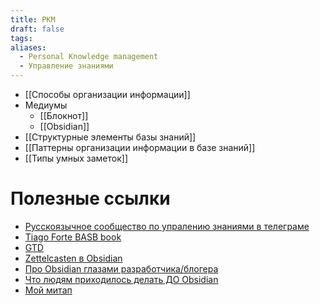 ```yaml
---
title: PKM
draft: false
tags: 
aliases:
  - Personal Knowledge management
  - Управление знаниями
---
```

- [[Способы организации информации]]
- Медиумы
	- [[Блокнот]]
	- [[Obsidian]]
- [[Структурные элементы базы знаний]]
- [[Паттерны организации информации в базе знаний]]
- [[Типы умных заметок]]
# Полезные ссылки
- [Русскоязычное сообщество по упралению знаниями в телеграме](https://t.me/Zettelkasten_ru)
- [Tiago Forte BASB book](https://www.buildingasecondbrain.com/book)
- [GTD](https://gettingthingsdone.com/what-is-gtd/)
- [Zettelcasten в Obsidian](https://youtu.be/PiS3pRRj994?si=9PviHEh7UpK1BpWy)
- [Про Obsidian глазами разработчика/блогера](https://youtu.be/unvwJRgX2bs?si=nB49xX17mAb611uE)
- [Что людям приходилось делать ДО Obsidian](https://youtu.be/q4Ftg63diDs?si=5E4lwPKbePqEcQKo)
- [Мой митап](https://youtu.be/sdgjbPIgvRQ)